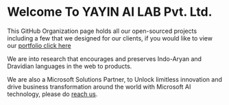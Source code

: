 # Welcome To YAYIN AI LAB Pvt. Ltd.

This GitHub Organization page holds all our open-sourced projects including a few that we designed for our clients, if you would like to view our [portfolio click here](https://portfolio.yayinailab.tech/projects) 

We are into research that encourages and preserves Indo-Aryan and Dravidian languages in the web to products.

We are also a Microsoft Solutions Partner, to Unlock limitless innovation and drive business transformation around the world with Microsoft AI technology, please do [reach us](https://yayinailab.tech/contact/).
